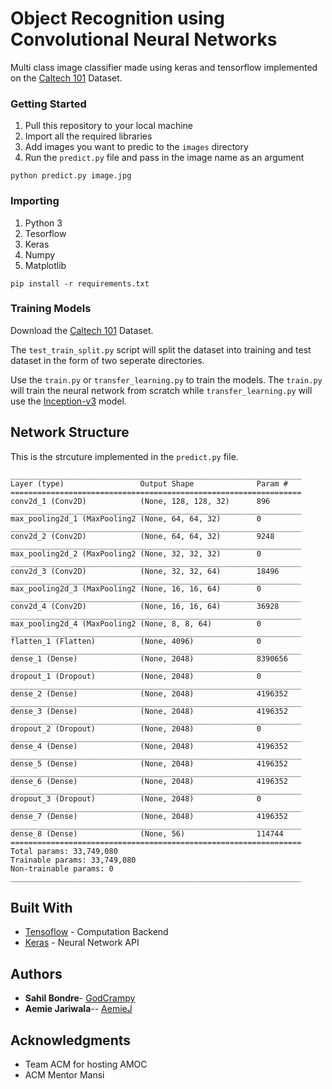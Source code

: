 # Object Recognition using Convolutional Neural Networks

Multi class image classifier made using keras and tensorflow implemented on the [Caltech 101](http://www.vision.caltech.edu/Image_Datasets/Caltech101/) Dataset. 

### Getting Started
1. Pull this repository to your local machine
2. Import all the required libraries
3. Add images you want to predic to the ```images``` directory
4. Run the ```predict.py``` file and pass in the image name as an argument
```
python predict.py image.jpg
```

### Importing

1. Python 3
2. Tesorflow
3. Keras
4. Numpy
5. Matplotlib

```
pip install -r requirements.txt
```


### Training Models
Download the [Caltech 101](http://www.vision.caltech.edu/Image_Datasets/Caltech101/) Dataset.

The ```test_train_split.py``` script will split the dataset into training and test dataset in the form of two seperate directories.

Use the ```train.py``` or ```transfer_learning.py``` to train the models. The  ```train.py```
will train the neural network from scratch while ```transfer_learning.py``` will use the
[Inception-v3](https://towardsdatascience.com/how-to-train-your-model-dramatically-faster-9ad063f0f718) model.

## Network Structure
This is the strcuture implemented in the ```predict.py``` file.
```
_________________________________________________________________
Layer (type)                 Output Shape              Param #   
=================================================================
conv2d_1 (Conv2D)            (None, 128, 128, 32)      896       
_________________________________________________________________
max_pooling2d_1 (MaxPooling2 (None, 64, 64, 32)        0         
_________________________________________________________________
conv2d_2 (Conv2D)            (None, 64, 64, 32)        9248      
_________________________________________________________________
max_pooling2d_2 (MaxPooling2 (None, 32, 32, 32)        0         
_________________________________________________________________
conv2d_3 (Conv2D)            (None, 32, 32, 64)        18496     
_________________________________________________________________
max_pooling2d_3 (MaxPooling2 (None, 16, 16, 64)        0         
_________________________________________________________________
conv2d_4 (Conv2D)            (None, 16, 16, 64)        36928     
_________________________________________________________________
max_pooling2d_4 (MaxPooling2 (None, 8, 8, 64)          0         
_________________________________________________________________
flatten_1 (Flatten)          (None, 4096)              0         
_________________________________________________________________
dense_1 (Dense)              (None, 2048)              8390656   
_________________________________________________________________
dropout_1 (Dropout)          (None, 2048)              0         
_________________________________________________________________
dense_2 (Dense)              (None, 2048)              4196352   
_________________________________________________________________
dense_3 (Dense)              (None, 2048)              4196352   
_________________________________________________________________
dropout_2 (Dropout)          (None, 2048)              0         
_________________________________________________________________
dense_4 (Dense)              (None, 2048)              4196352   
_________________________________________________________________
dense_5 (Dense)              (None, 2048)              4196352   
_________________________________________________________________
dense_6 (Dense)              (None, 2048)              4196352   
_________________________________________________________________
dropout_3 (Dropout)          (None, 2048)              0         
_________________________________________________________________
dense_7 (Dense)              (None, 2048)              4196352   
_________________________________________________________________
dense_8 (Dense)              (None, 56)                114744    
=================================================================
Total params: 33,749,080
Trainable params: 33,749,080
Non-trainable params: 0
_________________________________________________________________
```

## Built With

* [Tensoflow](https://tensorflow.org) - Computation Backend
* [Keras](https://keras.io) - Neural Network API
 

## Authors

* **Sahil Bondre**- [GodCrampy](https://github.com/godcrampy)
* **Aemie Jariwala**-- [AemieJ](https://github.com/AemieJ)


## Acknowledgments

* Team ACM for hosting AMOC
* ACM Mentor Mansi
